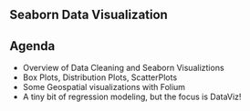 <!-- TODO Add Meeting Notes/Contents here -->
<!-- NOTE Refer the Documentation if you're unsure how to format/add to this. -->
## Seaborn Data Visualization

## Agenda
- Overview of Data Cleaning and Seaborn Visualiztions
- Box Plots, Distribution Plots, ScatterPlots
- Some Geospatial visualizations with Folium
- A tiny bit of regression modeling, but the focus is DataViz!
